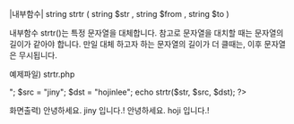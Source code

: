 
|내부함수|
string strtr ( string $str , string $from , string $to )

내부함수 strtr()는 특정 문자열을 대체합니다. 참고로 문자열을 대치할 때는 문자열의 길이가 같아야 합니다. 만일 대체 하고자 하는 문자열의 길이가 더 클때는, 이후 문자열은 무시됩니다.

예제파일) strtr.php
<?php
	$str = "안녕하세요. jiny 입니다.!";
	echo $str."<br>";

	$src = "jiny";
	$dst = "hojinlee";

	echo strtr($str, $src, $dst);
?>

화면출력)
안녕하세요. jiny 입니다.!
안녕하세요. hoji 입니다.!